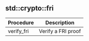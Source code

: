 
## std::crypto::fri
| Procedure | Description |
| ----------- | ------------- |
| verify_fri |  Verify a FRI proof |
